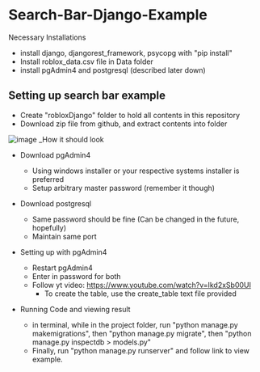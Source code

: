 # Search-Bar-Django-Example

Necessary Installations
* install django, djangorest_framework, psycopg with "pip install"
* Install roblox_data.csv file in Data folder
* install pgAdmin4 and postgresql (described later down)

## Setting up search bar example
* Create "robloxDjango" folder to hold all contents in this repository
* Download zip file from github, and extract contents into folder

![image](https://user-images.githubusercontent.com/70815649/141869091-e6613d06-3b01-4b40-acdf-6c8ae9658a4f.png)
_How it should look

* Download pgAdmin4
	- Using windows installer or your respective systems installer is preferred
	- Setup arbitrary master password (remember it though)

* Download postgresql
	- Same password should be fine (Can be changed in the future, hopefully)
	- Maintain same port

* Setting up with pgAdmin4
	- Restart pgAdmin4
	- Enter in password for both
	- Follow yt video: https://www.youtube.com/watch?v=Ikd2xSb00UI
		- To create the table, use the create_table text file provided

* Running Code and viewing result
	- in terminal, while in the project folder, run "python manage.py makemigrations", then "python manage.py migrate", then "python manage.py inspectdb > models.py"
	- Finally, run "python manage.py runserver" and follow link to view example.
